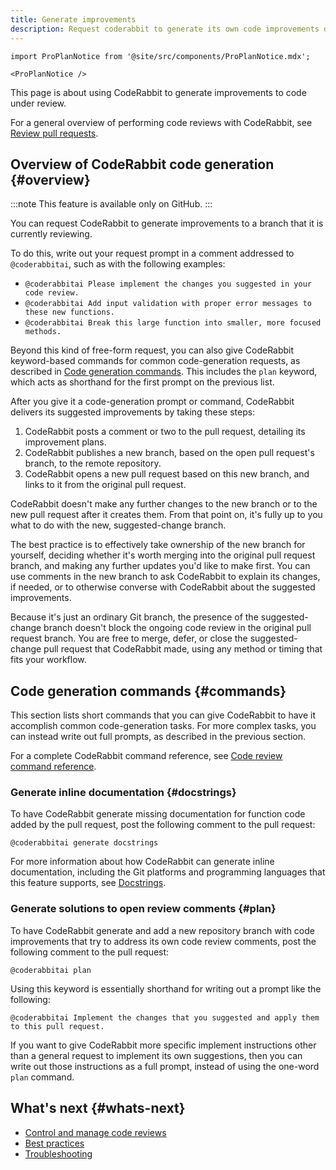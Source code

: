 ```yaml
---
title: Generate improvements
description: Request coderabbit to generate its own code improvements during code reviews
---
```


```mdx-code-block
import ProPlanNotice from '@site/src/components/ProPlanNotice.mdx';

<ProPlanNotice />
```

This page is about using CodeRabbit to generate improvements to code under review.

For a general overview of performing code reviews with CodeRabbit, see [Review pull requests](/guides/code-review-overview).

## Overview of CodeRabbit code generation {#overview}

:::note
This feature is available only on GitHub.
:::

You can request CodeRabbit to generate improvements to a branch that it is currently reviewing.

To do this, write out your request prompt in a comment addressed to `@coderabbitai`,
such as with the following examples:

- `@coderabbitai Please implement the changes you suggested in your code review.`
- `@coderabbitai Add input validation with proper error messages to these new functions.`
- `@coderabbitai Break this large function into smaller, more focused methods.`

Beyond this kind of free-form request, you can also give CodeRabbit keyword-based
commands for common code-generation requests, as described in [Code generation commands](#commands).
This includes the `plan` keyword, which acts as shorthand for the first prompt on the
previous list.

After you give it a code-generation prompt or command, CodeRabbit delivers its suggested improvements by taking these steps:

1. CodeRabbit posts a comment or two to the pull request, detailing its improvement plans.
1. CodeRabbit publishes a new branch, based on the open pull request's branch, to the remote repository.
1. CodeRabbit opens a new pull request based on this new branch, and links to it from the original pull request.

CodeRabbit doesn't make any further changes to the new branch or to the new pull request
after it creates them. From that point on, it's fully up to you what to do with the new, suggested-change branch.

The best practice is to effectively take ownership of the new branch for yourself,
deciding whether it's worth merging into the original pull request branch, and making
any further updates you'd like to make first. You can use comments in the new branch
to ask CodeRabbit to explain its changes, if needed, or to otherwise converse with
CodeRabbit about the suggested improvements.

Because it's just an ordinary Git branch, the presence of the suggested-change branch
doesn't block the ongoing code review in the original pull request branch. You are
free to merge, defer, or close the suggested-change pull request that CodeRabbit made, using any method or timing that fits
your workflow.

## Code generation commands {#commands}

This section lists short commands that you can give CodeRabbit to have it accomplish
common code-generation tasks. For more complex tasks, you can instead write out full
prompts, as described in the previous section.

For a complete CodeRabbit command reference, see [Code review command reference](/reference/review-commands).

### Generate inline documentation {#docstrings}

To have CodeRabbit generate missing documentation for function code added by
the pull request, post the following comment to the
pull request:

```text
@coderabbitai generate docstrings
```

For more information about how CodeRabbit can generate inline documentation, including
the Git platforms and programming languages that this feature supports, see
[Docstrings](/finishing-touches/docstrings).

### Generate solutions to open review comments {#plan}

To have CodeRabbit generate and add a new repository branch with code improvements
that try to address its own code review comments, post the following comment to the
pull request:

```text
@coderabbitai plan
```

Using this keyword is essentially shorthand for writing out a prompt like the following:

```text
@coderabbitai Implement the changes that you suggested and apply them to this pull request.
```

If you want to give CodeRabbit more specific implement instructions other than a general
request to implement its own suggestions, then you can write out those instructions
as a full prompt, instead of using the one-word `plan` command.

## What's next {#whats-next}

- [Control and manage code reviews](/guides/commands)
- [Best practices](/guides/code-review-best-practices)
- [Troubleshooting](/guides/code-review-troubleshooting)
